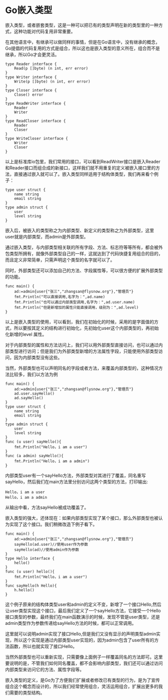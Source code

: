 # Go嵌入类型
嵌入类型，或者嵌套类型，这是一种可以把已有的类型声明在新的类型里的一种方式，这种功能对代码复用非常重要。

在其他语言中，有继承可以做同样的事情，但是在Go语言中，没有继承的概念，Go提倡的代码复用的方式是组合，所以这也是嵌入类型的意义所在，组合而不是继承，所以Go才会更灵活。
~~~
type Reader interface {
    Read(p []byte) (n int, err error)
}
type Writer interface {
    Write(p []byte) (n int, err error)
}
type Closer interface {
    Close() error
}
type ReadWriter interface {
    Reader
    Writer
}
type ReadCloser interface {
    Reader
    Closer
}
type WriteCloser interface {
    Writer
    Closer
}
~~~
以上是标准库io包里，我们常用的接口，可以看到ReadWriter接口是嵌入Reader和Reader接口而组合成的新接口，这样我们就不用重复的定义被嵌入接口里的方法，直接通过嵌入就可以了。嵌入类型同样适用于结构体类型，我们再来看个例子：
~~~
type user struct {
    name string
    email string
}
type admin struct {
    user
    level string
}
~~~
嵌入后，被嵌入的类型称之为内部类型、新定义的类型称之为外部类型，这里user就是内部类型，而admin是外部类型。

通过嵌入类型，与内部类型相关联的所有字段、方法、标志符等等所有，都会被外包类型所拥有，就像外部类型自己的一样，这就达到了代码快捷复用组合的目的，而且定义非常简单，只需声明这个类型的名字就可以了。

同时，外部类型还可以添加自己的方法、字段属性等，可以很方便的扩展外部类型的功能。
~~~
func main() {
    ad:=admin{user{"张三","zhangsan@flysnow.org"},"管理员"}
    fmt.Println("可以直接调用,名字为：",ad.name)
    fmt.Println("也可以通过内部类型调用,名字为：",ad.user.name)
    fmt.Println("但是新增加的属性只能直接调用，级别为：",ad.level)
}
~~~
以上是嵌入类型的使用，可以看到，我们在初始化的时候，采用的是字面值的方式，所以要按其定义的结构进行初始化，先初始化user这个内部类型的，再初始化新增的level 属性。

对于内部类型的属性和方法访问上，我们可以用外部类型直接访问，也可以通过内部类型进行访问；但是我们为外部类型新增的方法属性字段，只能使用外部类型访问，因为内部类型没有这些。

当然，外部类型也可以声明同名的字段或者方法，来覆盖内部类型的，这种情况方法比较多，我们以方法为例
~~~
func main() {
    ad:=admin{user{"张三","zhangsan@flysnow.org"},"管理员"}
    ad.user.sayHello()
    ad.sayHello()
}
type user struct {
    name string
    email string
}
type admin struct {
    user
    level string
}
func (u user) sayHello(){
    fmt.Println("Hello，i am a user")
}
func (a admin) sayHello(){
    fmt.Println("Hello，i am a admin")
}
~~~
内部类型user有一个sayHello方法，外部类型对其进行了覆盖，同名重写sayHello，然后我们在main方法里分别访问这两个类型的方法，打印输出:
~~~
Hello，i am a user
Hello，i am a admin
~~~
从输出中看，方法sayHello被成功覆盖了。

嵌入类型的强大，还体现在：如果内部类型实现了某个接口，那么外部类型也被认为实现了这个接口。我们稍微改造下例子看下。
~~~
func main() {
    ad:=admin{user{"张三","zhangsan@flysnow.org"},"管理员"}
    sayHello(ad.user)//使用user作为参数
    sayHello(ad)//使用admin作为参数
}
type Hello interface {
    hello()
}
func (u user) hello(){
    fmt.Println("Hello，i am a user")
}
func sayHello(h Hello){
    h.hello()
}
~~~
这个例子原来的结构体类型user和admin的定义不变，新增了一个接口Hello,然后让user类型实现这个接口，最后我们定义了一个sayHello方法，它接受一个Hello接口类型的参数，最终我们在main函数演示的时候，发现不管是user类型，还是admin类型作为参数传递给sayHello方法的时候，都可以正常调用。

这里就可以说明admin实现了接口Hello,但是我们又没有显示的声明类型admin实现，所以这个实现是通过内部类型user实现的，因为admin包含了user所有的方法函数，所以也就实现了接口Hello。

当然外部类型也可以重新实现，只需要像上面例子一样覆盖同名的方法即可。这里要说明的是，不管我们如何同名覆盖，都不会影响内部类型，我们还可以通过访问内部类型来访问它的方法、属性字段等。

嵌入类型的定义，是Go为了方便我们扩展或者修改已有类型的行为，是为了宣传组合这个概念而设计的，所以我们经常使用组合，灵活运用组合，扩展出更多的我们需要的类型结构。
